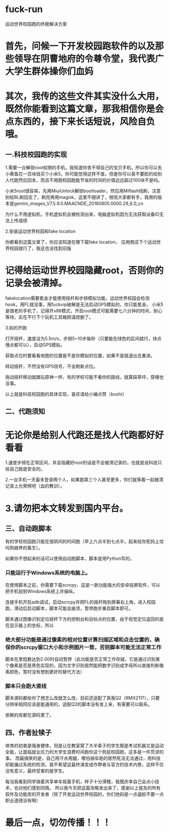 # fuck-run
运动世界校园跑的终极解决方案

# 首先，问候一下开发校园跑软件的以及那些领导在阴曹地府的令尊令堂，我代表广大学生群体操你们血妈

# 其次，我传的这些文件其实没什么大用，既然你能看到这篇文章，那我相信你是会点东西的，接下来长话短说，风险自负哦。

## 一.科技校园跑的实现

1.需要一台解锁root权限的手机，我知道你舍不得自己的宝贝手机，所以你可以去小黄鱼花一百块钱买个小米5，你可能觉得这样不值，但是你可以臭不要脸的给别人代跑然后回本，而且不用跑校园跑能节省的时间的价值远远超过100块不是吗。

小米5root很容易，先用MiuiUnlock解锁bootloader，然后用Miflash线刷，注意别给BL刷回去了，刷完再用magisk，这里不细讲了，相信大家都有手，我用的版本是gemini_images_V7.5.9.0.MAACNDE_20160805.0000.29_6.0_cn

为什么不用虚拟机，手机虚拟机会被检测出来，电脑虚拟机因为无法获取设备ID无法上传成绩

2.安装运动世界校园和fake location

你都看到这篇文章了，你应该知道在哪下载fake location，
应用商店下个运动世界校园就行了，我这也没找到旧版

# 记得给运动世界校园隐藏root，否则你的记录会被清掉。
fakelocation需要氪金才能使用摇杆和步频模拟功能，运动世界校园会检测hook，用FL就没事，用fuckvip破解是无法启动GPS模拟的，你只能氪金。
小米5是很老的手机了，记得开x86模式，开启root模式可能需要七八分钟的时间，耐心等待，实在不行下个玩机工具箱把温控删了。

3.妈的开跑

打开摇杆，速度设为5.5m/s，步频5~10步每秒（只要能在绿色的区间就行，快点慢点都可以），启动GPS模拟。

获取点位时要看看地图的位置是不是你模拟的位置，如果不是就退出去重进。

转动摇杆，不然没有GPS信号，不会刷新点位。

拖动摇杆移动就跟玩原神一样，有的学校可能不看你的路线，就算踩草坪，穿楼也没事。

以上就是科技校园跑的具体实现，喜欢请给小编点赞（bushi）

## 二、代跑须知

# 无论你是给别人代跑还是找人代跑都好好看看

1.速度步频在正常区间，并且隐藏好root的话是不会被清记录的，也就是说科技只给自己跑是安全的。

2.一台手机一天最多登录两个人，如果跑第三个人甚至更多，你们就等着一起被清记录上光荣榜吧（血的教训）。

# 3.请勿把本文转发到国内平台。

## 三、自动跑脚本

有的学校校园跑只能在很阴间的时间跑（早上六点半到七点半，起来给你死妈上坟吗狗娘养的畜生）。

如果你不想起来的话可以使用自动跑脚本，脚本是用Python写的，
### 只能运行于Windows系统的电脑上。

在使用脚本之前，你需要下载scrcpy，这是一款功能强大的安卓投屏软件，可以把手机投到Windows系统上并操纵。

连接手机开启adb调试，启动scrcpy并把FL的摇杆拖到屏幕右上角，进入校园跑，滑动后启动脚本，脚本可能会崩溃，暂停跑步重启脚本即可。

脚本通过图像识别定位摇杆下方的控制台和目标点的位置，由于视觉定位返回的是在显示器上的坐标，所以
### 绝大部分功能是通过像素的相对位置计算扫描区域和点击位置的，确保你的scrcpy窗口大小和示例图片一致，否则脚本可能无法正常工作
脚本在里程数达到2.00时自动暂停（此功能是否正常工作存疑，它是通过识别某个像素是否是黑色实现的，因为文字识别居然能把数字识别成字母所以直接判断像素颜色，暂时没有想到更好的替代方法）
### 脚本只会跑大直线
脚本源码都给你了想怎么改就怎么改，目前还适配了真我Q2（RMX2117），只要分辨率相同应该是能通用的，适配Q2的脚本没有发上来，有需要可以联系。

依赖的库都在源码里了。

## 四、作者扯犊子

体育的初衷是强身健体，但是让在教室窝了大半辈子的学生既是考试机器又是运动全能，让面临就业压力的大学生浪费时间跑你这个狗屁校园跑，这多是一件荒谬的事。
而最搞笑的是，自己用汗水用腿，哪怕骑车跑的居然死活无法通过，用科技却能骗过系统的检测，我不希望这最终演变成作弊者与官方的技术内卷，这样不仅没有意义，最终受害的是学生。

每当我看到同学骑着共享单车摇着手机，样子十分滑稽，我既庆幸自己会点小技术，也对他们感到同情。
所以我今天把这篇攻略发出来了，感谢以上提及的所有软件及功能库的开发者（除了开发运动世界校园的，你们他妈是一点逼脸不要一点职业道德没有啊）

# 最后一点，切勿传播！！！
